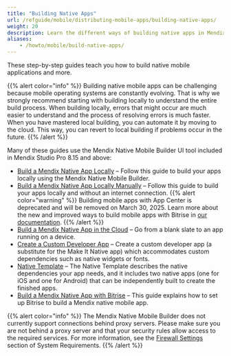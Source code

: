 ```yaml
---
title: "Building Native Apps"
url: /refguide/mobile/distributing-mobile-apps/building-native-apps/
weight: 20
description: Learn the different ways of building native apps in Mendix.
aliases:
    - /howto/mobile/build-native-apps/
---
```


These step-by-step guides teach you how to build native mobile applications and more. 

{{% alert color="info" %}}
Building native mobile apps can be challenging because mobile operating systems are constantly evolving. That is why we strongly recommend starting with building locally to understand the entire build process. When building locally, errors that might occur are much easier to understand and the process of resolving errors is much faster. When you have mastered local building, you can automate it by moving to the cloud. This way, you can revert to local building if problems occur in the future.
{{% /alert %}}

Many of these guides use the Mendix Native Mobile Builder UI tool included in Mendix Studio Pro 8.15 and above:

* [Build a Mendix Native App Locally](/refguide/mobile/distributing-mobile-apps/building-native-apps/native-build-locally/) – Follow this guide to build your apps locally using the Mendix Native Mobile Builder.
* [Build a Mendix Native App Locally Manually](/refguide/mobile/distributing-mobile-apps/building-native-apps/native-build-locally-manually/) – Follow this guide to build your apps locally and without an internet connection.
{{% alert color="warning" %}}
Building mobile apps with App Center is deprecated and will be removed on March 30, 2025. Learn more about the new and improved ways to build mobile apps with Bitrise in [our documentation](/refguide/mobile/distributing-mobile-apps/building-native-apps/bitrise/).
{{% /alert %}}
* [Build a Mendix Native App in the Cloud](/refguide/mobile/distributing-mobile-apps/building-native-apps/deploying-native-app/) – Go from a blank slate to an app running on a device.
* [Create a Custom Developer App](/refguide/mobile/distributing-mobile-apps/building-native-apps/how-to-devapps/) – Create a custom developer app (a substitute for the Make It Native app) which accommodates custom dependencies such as native widgets or fonts.
* [Native Template](/refguide/mobile/distributing-mobile-apps/building-native-apps/native-template/) – The Native Template describes the native dependencies your app needs, and it includes two native apps (one for iOS and one for Android) that can be independently built to create the finished apps.
* [Build a Mendix Native App with Bitrise](/refguide/mobile/distributing-mobile-apps/building-native-apps/bitrise/) – This guide explains how to set up Bitrise to build a Mendix native mobile app. 

{{% alert color="info" %}}
The Mendix Native Mobile Builder does not currently support connections behind proxy servers. Please make sure you are not behind a proxy server and that your security rules allow access to the required services. For more information, see the [Firewall Settings](/refguide/system-requirements/#firewall-settings) section of System Requirements.
{{% /alert %}}
